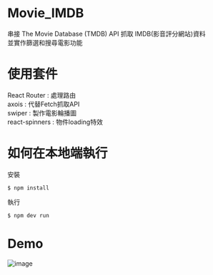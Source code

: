 # Movie_IMDB
串接 The Movie Database (TMDB) API 抓取 IMDB(影音評分網站)資料  
並實作篩選和搜尋電影功能

# 使用套件
React Router : 處理路由  
axois : 代替Fetch抓取API  
swiper : 製作電影輪播圖  
react-spinners : 物件loading特效  

# 如何在本地端執行

安裝
```shell
$ npm install
```
執行
```shell
$ npm dev run
```
# Demo
![image](https://github.com/clothn0105700/Movie_IMDB/blob/main/webgif.gif)
